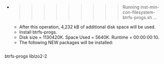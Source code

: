 * >>>>>>>>> Running inst-min-con-filesystem-btrfs-progs.sh ...
  * After this operation, 4,232 kB of additional disk space will be used.
  * Install btrfs-progs.
  * Disk size = 1130420K. Space Used = 5640K. Runtime = 00:00:00:10.
  * The following NEW packages will be installed:
  ```bash
btrfs-progs liblzo2-2
  ```
